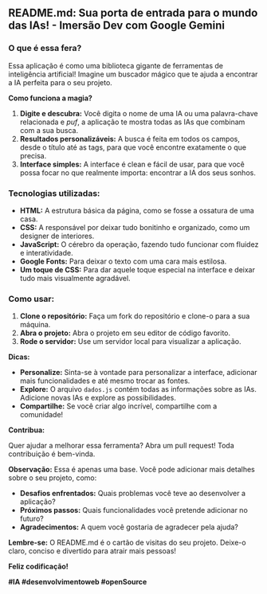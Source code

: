 ## **README.md: Sua porta de entrada para o mundo das IAs!** - Imersão Dev com Google Gemini

### **O que é essa fera?**

Essa aplicação é como uma biblioteca gigante de ferramentas de inteligência artificial!  Imagine um buscador mágico que te ajuda a encontrar a IA perfeita para o seu projeto. 

**Como funciona a magia?**

1. **Digite e descubra:** Você digita o nome de uma IA ou uma palavra-chave relacionada e *puf*, a aplicação te mostra todas as IAs que combinam com a sua busca. 
2. **Resultados personalizáveis:** A busca é feita em todos os campos, desde o título até as tags, para que você encontre exatamente o que precisa.
3. **Interface simples:** A interface é clean e fácil de usar, para que você possa focar no que realmente importa: encontrar a IA dos seus sonhos.

### **Tecnologias utilizadas:**

* **HTML:** A estrutura básica da página, como se fosse a ossatura de uma casa.
* **CSS:** A responsável por deixar tudo bonitinho e organizado, como um designer de interiores.
* **JavaScript:** O cérebro da operação, fazendo tudo funcionar com fluidez e interatividade.
* **Google Fonts:** Para deixar o texto com uma cara mais estilosa.
* **Um toque de CSS:** Para dar aquele toque especial na interface e deixar tudo mais visualmente agradável.

### **Como usar:**

1. **Clone o repositório:** Faça um fork do repositório e clone-o para a sua máquina.
2. **Abra o projeto:** Abra o projeto em seu editor de código favorito.
3. **Rode o servidor:** Use um servidor local para visualizar a aplicação. 

**Dicas:**

* **Personalize:** Sinta-se à vontade para personalizar a interface, adicionar mais funcionalidades e até mesmo trocar as fontes.
* **Explore:** O arquivo `dados.js` contém todas as informações sobre as IAs. Adicione novas IAs e explore as possibilidades.
* **Compartilhe:** Se você criar algo incrível, compartilhe com a comunidade!

**Contribua:**

Quer ajudar a melhorar essa ferramenta? Abra um pull request! Toda contribuição é bem-vinda.

**Observação:** Essa é apenas uma base. Você pode adicionar mais detalhes sobre o seu projeto, como:

* **Desafios enfrentados:** Quais problemas você teve ao desenvolver a aplicação?
* **Próximos passos:** Quais funcionalidades você pretende adicionar no futuro?
* **Agradecimentos:** A quem você gostaria de agradecer pela ajuda?

**Lembre-se:** O README.md é o cartão de visitas do seu projeto. Deixe-o claro, conciso e divertido para atrair mais pessoas!

**Feliz codificação!** 

**#IA #desenvolvimentoweb #openSource**

